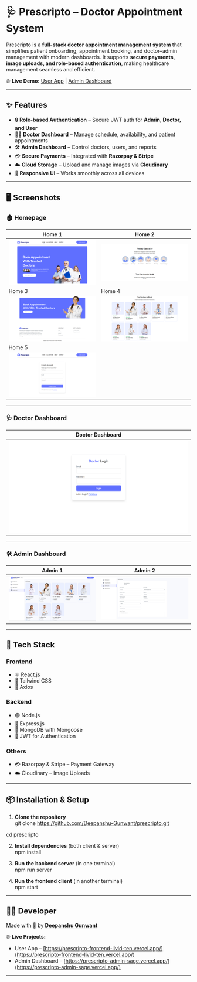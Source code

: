 # 🩺 Prescripto – Doctor Appointment System  

Prescripto is a **full-stack doctor appointment management system** that simplifies patient onboarding, appointment booking, and doctor–admin management with modern dashboards. It supports **secure payments, image uploads, and role-based authentication**, making healthcare management seamless and efficient.  

🌐 **Live Demo:** [User App](https://prescripto-frontend-livid-ten.vercel.app/) | [Admin Dashboard](https://prescripto-admin-sage.vercel.app/)  

---

## ✨ Features  

- 🔒 **Role-based Authentication** – Secure JWT auth for **Admin, Doctor, and User**  
- 👨‍⚕️ **Doctor Dashboard** – Manage schedule, availability, and patient appointments  
- 🛠️ **Admin Dashboard** – Control doctors, users, and reports  
- 💳 **Secure Payments** – Integrated with **Razorpay & Stripe**  
- ☁️ **Cloud Storage** – Upload and manage images via **Cloudinary**  
- 📱 **Responsive UI** – Works smoothly across all devices  

---

## 🖥️ Screenshots  

### 🏠 Homepage  
| Home 1 | Home 2 |
|--------|--------|
| ![Homepage 1](./screenshots/homepage_1.png) | ![Homepage 2](./screenshots/homepage_2.png) |  
| Home 3 | Home 4 |  
| ![Homepage 3](./screenshots/homepage_3.png) | ![Homepage 4](./screenshots/homepage_4.png) |  
| Home 5 |  
| ![Homepage 5](./screenshots/homepage_5.png) |  

---

### 🩺 Doctor Dashboard  
| Doctor Dashboard |
|------------------|
| ![Doctor Dashboard](./screenshots/doctor-dashboard.png) |  

---

### 🛠️ Admin Dashboard  
| Admin 1 | Admin 2 |
|---------|---------|
| ![Admin Dashboard 1](./screenshots/admin-dashboard_1.png) | ![Admin Dashboard 2](./screenshots/admin-dashboard_2.png) |  

---

## 🚀 Tech Stack  

### **Frontend**  
- ⚛️ React.js  
- 🎨 Tailwind CSS  
- 🔗 Axios  

### **Backend**  
- 🟢 Node.js  
- 🚀 Express.js  
- 🍃 MongoDB with Mongoose  
- 🔑 JWT for Authentication  

### **Others**  
- 💳 Razorpay & Stripe – Payment Gateway  
- ☁️ Cloudinary – Image Uploads  

---

## 📦 Installation & Setup  

1. **Clone the repository**  
git clone https://github.com/Deepanshu-Gunwant/prescripto.git

cd prescripto

2. **Install dependencies** (both client & server)  
npm install

3. **Run the backend server** (in one terminal)  
npm run server

4. **Run the frontend client** (in another terminal)  
npm start

---

## 👨‍💻 Developer  

Made with 💙 by **[Deepanshu Gunwant](https://github.com/Deepanshu-Gunwant)**  

🌐 **Live Projects:**  
- User App – [https://prescripto-frontend-livid-ten.vercel.app/](https://prescripto-frontend-livid-ten.vercel.app/)  
- Admin Dashboard – [https://prescripto-admin-sage.vercel.app/](https://prescripto-admin-sage.vercel.app/)  

---
